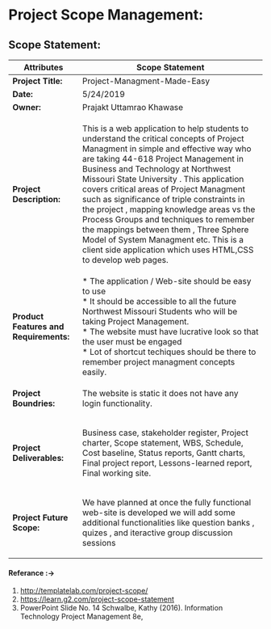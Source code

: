 # Project Scope Management:

## Scope Statement:

 Attributes|Scope Statement
 ---|---|
**Project Title:** | Project-Managment-Made-Easy
**Date:** | 5/24/2019
**Owner:**| Prajakt Uttamrao Khawase
**Project Description:** | <p>This is a web application to help students to understand the critical concepts of Project Managment in simple and effective way who are taking 44-618 Project Management in Business and Technology at Northwest Missouri State University . This application covers critical areas of Project Managment such as significance of triple constraints in the project , mapping knowledge areas vs the Process Groups and techniques to remember the mappings between them , Three Sphere Model of System Managment etc. This is a client side application which uses HTML,CSS to develop web pages. </p>
**Product Features and Requirements:**| * The application / Web-site should be easy to use <br> * It should be accessible to all the future Northwest Missouri Students who will be taking Project Management. <br> * The website must have lucrative look so that the user must be engaged <br> * Lot of shortcut techiques should be there to remember project managment concepts easily.
**Project Boundries:**|<p>The website is static it does not have any login functionality.
**Project Deliverables:**|<p>Business case, stakeholder register, Project charter, Scope statement, WBS, Schedule, Cost baseline, Status reports, Gantt charts, Final project report, Lessons-learned report, Final working site.
**Project Future Scope:**| <p>We have planned at once the fully functional web-site is developed we will add some additional functionalities like question banks , quizes , and iteractive group discussion sessions</p>

#### Referance :-> 
1. http://templatelab.com/project-scope/
2. https://learn.g2.com/project-scope-statement
3. PowerPoint Slide No. 14 Schwalbe, Kathy (2016). Information Technology Project Management 8e,
